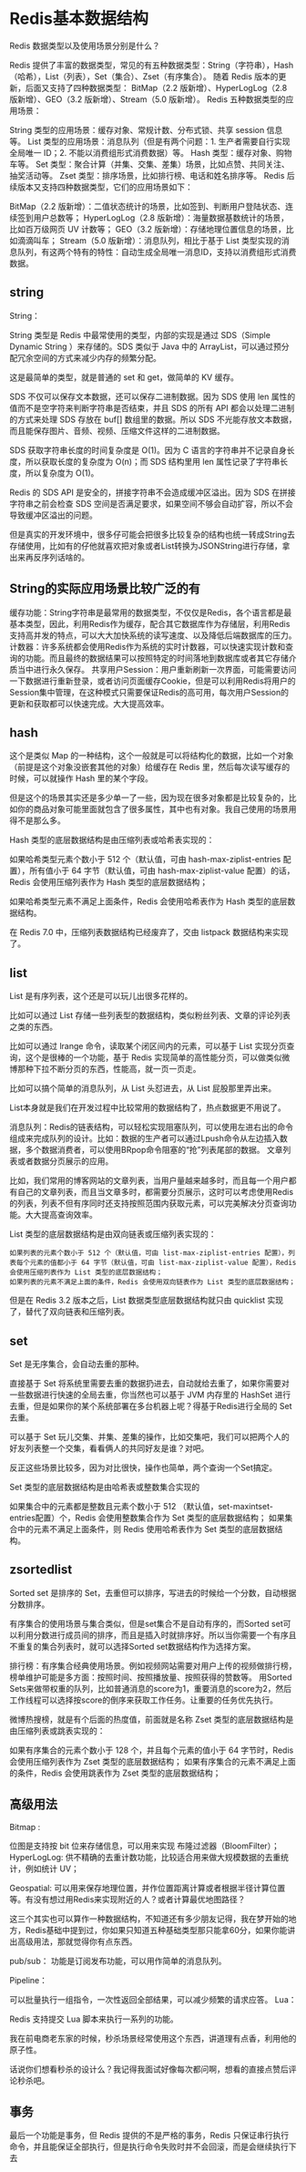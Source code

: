 Redis基本数据结构
===

Redis 数据类型以及使用场景分别是什么？

Redis 提供了丰富的数据类型，常见的有五种数据类型：String（字符串），Hash（哈希），List（列表），Set（集合）、Zset（有序集合）。
随着 Redis 版本的更新，后面又支持了四种数据类型： BitMap（2.2 版新增）、HyperLogLog（2.8 版新增）、GEO（3.2 版新增）、Stream（5.0 版新增）。 Redis 五种数据类型的应用场景：

String 类型的应用场景：缓存对象、常规计数、分布式锁、共享 session 信息等。
List 类型的应用场景：消息队列（但是有两个问题：1. 生产者需要自行实现全局唯一 ID；2. 不能以消费组形式消费数据）等。
Hash 类型：缓存对象、购物车等。
Set 类型：聚合计算（并集、交集、差集）场景，比如点赞、共同关注、抽奖活动等。
Zset 类型：排序场景，比如排行榜、电话和姓名排序等。
Redis 后续版本又支持四种数据类型，它们的应用场景如下：

BitMap（2.2 版新增）：二值状态统计的场景，比如签到、判断用户登陆状态、连续签到用户总数等；
HyperLogLog（2.8 版新增）：海量数据基数统计的场景，比如百万级网页 UV 计数等；
GEO（3.2 版新增）：存储地理位置信息的场景，比如滴滴叫车；
Stream（5.0 版新增）：消息队列，相比于基于 List 类型实现的消息队列，有这两个特有的特性：自动生成全局唯一消息ID，支持以消费组形式消费数据。

string
---

String：

String 类型是 Redis 中最常使用的类型，内部的实现是通过 SDS（Simple Dynamic String ）来存储的。SDS 类似于 Java 中的 ArrayList，可以通过预分配冗余空间的方式来减少内存的频繁分配。

这是最简单的类型，就是普通的 set 和 get，做简单的 KV 缓存。

 SDS 不仅可以保存文本数据，还可以保存二进制数据。因为 SDS 使用 len 属性的值而不是空字符来判断字符串是否结束，并且 SDS 的所有 API 都会以处理二进制的方式来处理 SDS 存放在 buf[] 数组里的数据。所以 SDS 不光能存放文本数据，而且能保存图片、音频、视频、压缩文件这样的二进制数据。

SDS 获取字符串长度的时间复杂度是 O(1)。因为 C 语言的字符串并不记录自身长度，所以获取长度的复杂度为 O(n)；而 SDS 结构里用 len 属性记录了字符串长度，所以复杂度为 O(1)。

Redis 的 SDS API 是安全的，拼接字符串不会造成缓冲区溢出。因为 SDS 在拼接字符串之前会检查 SDS 空间是否满足要求，如果空间不够会自动扩容，所以不会导致缓冲区溢出的问题。

但是真实的开发环境中，很多仔可能会把很多比较复杂的结构也统一转成String去存储使用，比如有的仔他就喜欢把对象或者List转换为JSONString进行存储，拿出来再反序列话啥的。

String的实际应用场景比较广泛的有
----

缓存功能：String字符串是最常用的数据类型，不仅仅是Redis，各个语言都是最基本类型，因此，利用Redis作为缓存，配合其它数据库作为存储层，利用Redis支持高并发的特点，可以大大加快系统的读写速度、以及降低后端数据库的压力。
计数器：许多系统都会使用Redis作为系统的实时计数器，可以快速实现计数和查询的功能。而且最终的数据结果可以按照特定的时间落地到数据库或者其它存储介质当中进行永久保存。
共享用户Session：用户重新刷新一次界面，可能需要访问一下数据进行重新登录，或者访问页面缓存Cookie，但是可以利用Redis将用户的Session集中管理，在这种模式只需要保证Redis的高可用，每次用户Session的更新和获取都可以快速完成。大大提高效率。

hash
---

这个是类似 Map 的一种结构，这个一般就是可以将结构化的数据，比如一个对象（前提是这个对象没嵌套其他的对象）给缓存在 Redis 里，然后每次读写缓存的时候，可以就操作 Hash 里的某个字段。

但是这个的场景其实还是多少单一了一些，因为现在很多对象都是比较复杂的，比如你的商品对象可能里面就包含了很多属性，其中也有对象。我自己使用的场景用得不是那么多。

Hash 类型的底层数据结构是由压缩列表或哈希表实现的：

如果哈希类型元素个数小于 512 个（默认值，可由 hash-max-ziplist-entries 配置），所有值小于 64 字节（默认值，可由 hash-max-ziplist-value 配置）的话，Redis 会使用压缩列表作为 Hash 类型的底层数据结构；

如果哈希类型元素不满足上面条件，Redis 会使用哈希表作为 Hash 类型的底层数据结构。

在 Redis 7.0 中，压缩列表数据结构已经废弃了，交由 listpack 数据结构来实现了。

list
---

List 是有序列表，这个还是可以玩儿出很多花样的。

比如可以通过 List 存储一些列表型的数据结构，类似粉丝列表、文章的评论列表之类的东西。

比如可以通过 lrange 命令，读取某个闭区间内的元素，可以基于 List 实现分页查询，这个是很棒的一个功能，基于 Redis 实现简单的高性能分页，可以做类似微博那种下拉不断分页的东西，性能高，就一页一页走。

比如可以搞个简单的消息队列，从 List 头怼进去，从 List 屁股那里弄出来。

List本身就是我们在开发过程中比较常用的数据结构了，热点数据更不用说了。

消息队列：Redis的链表结构，可以轻松实现阻塞队列，可以使用左进右出的命令组成来完成队列的设计。比如：数据的生产者可以通过Lpush命令从左边插入数据，多个数据消费者，可以使用BRpop命令阻塞的“抢”列表尾部的数据。
文章列表或者数据分页展示的应用。

比如，我们常用的博客网站的文章列表，当用户量越来越多时，而且每一个用户都有自己的文章列表，而且当文章多时，都需要分页展示，这时可以考虑使用Redis的列表，列表不但有序同时还支持按照范围内获取元素，可以完美解决分页查询功能。大大提高查询效率。

List 类型的底层数据结构是由双向链表或压缩列表实现的：

    如果列表的元素个数小于 512 个（默认值，可由 list-max-ziplist-entries 配置），列表每个元素的值都小于 64 字节（默认值，可由 list-max-ziplist-value 配置），Redis 会使用压缩列表作为 List 类型的底层数据结构；
    如果列表的元素不满足上面的条件，Redis 会使用双向链表作为 List 类型的底层数据结构；

但是在 Redis 3.2 版本之后，List 数据类型底层数据结构就只由 quicklist 实现了，替代了双向链表和压缩列表。

set
---

Set 是无序集合，会自动去重的那种。

直接基于 Set 将系统里需要去重的数据扔进去，自动就给去重了，如果你需要对一些数据进行快速的全局去重，你当然也可以基于 JVM 内存里的 HashSet 进行去重，但是如果你的某个系统部署在多台机器上呢？得基于Redis进行全局的 Set 去重。

可以基于 Set 玩儿交集、并集、差集的操作，比如交集吧，我们可以把两个人的好友列表整一个交集，看看俩人的共同好友是谁？对吧。

反正这些场景比较多，因为对比很快，操作也简单，两个查询一个Set搞定。

Set 类型的底层数据结构是由哈希表或整数集合实现的

如果集合中的元素都是整数且元素个数小于 512 （默认值，set-maxintset-entries配置）个，Redis 会使用整数集合作为 Set 类型的底层数据结构；
如果集合中的元素不满足上面条件，则 Redis 使用哈希表作为 Set 类型的底层数据结构。

zsortedlist
---

Sorted set 是排序的 Set，去重但可以排序，写进去的时候给一个分数，自动根据分数排序。

有序集合的使用场景与集合类似，但是set集合不是自动有序的，而Sorted set可以利用分数进行成员间的排序，而且是插入时就排序好。所以当你需要一个有序且不重复的集合列表时，就可以选择Sorted set数据结构作为选择方案。

排行榜：有序集合经典使用场景。例如视频网站需要对用户上传的视频做排行榜，榜单维护可能是多方面：按照时间、按照播放量、按照获得的赞数等。
用Sorted Sets来做带权重的队列，比如普通消息的score为1，重要消息的score为2，然后工作线程可以选择按score的倒序来获取工作任务。让重要的任务优先执行。

微博热搜榜，就是有个后面的热度值，前面就是名称
Zset 类型的底层数据结构是由压缩列表或跳表实现的：

如果有序集合的元素个数小于 128 个，并且每个元素的值小于 64 字节时，Redis 会使用压缩列表作为 Zset 类型的底层数据结构；
如果有序集合的元素不满足上面的条件，Redis 会使用跳表作为 Zset 类型的底层数据结构；

高级用法
---

Bitmap :

位图是支持按 bit 位来存储信息，可以用来实现 布隆过滤器（BloomFilter）；
HyperLogLog:
供不精确的去重计数功能，比较适合用来做大规模数据的去重统计，例如统计 UV；

Geospatial:
可以用来保存地理位置，并作位置距离计算或者根据半径计算位置等。有没有想过用Redis来实现附近的人？或者计算最优地图路径？

这三个其实也可以算作一种数据结构，不知道还有多少朋友记得，我在梦开始的地方，Redis基础中提到过，你如果只知道五种基础类型那只能拿60分，如果你能讲出高级用法，那就觉得你有点东西。

pub/sub：
功能是订阅发布功能，可以用作简单的消息队列。

Pipeline：

可以批量执行一组指令，一次性返回全部结果，可以减少频繁的请求应答。
Lua：

Redis 支持提交 Lua 脚本来执行一系列的功能。

我在前电商老东家的时候，秒杀场景经常使用这个东西，讲道理有点香，利用他的原子性。

话说你们想看秒杀的设计么？我记得我面试好像每次都问啊，想看的直接点赞后评论秒杀吧。

事务
---

最后一个功能是事务，但 Redis 提供的不是严格的事务，Redis 只保证串行执行命令，并且能保证全部执行，但是执行命令失败时并不会回滚，而是会继续执行下去
